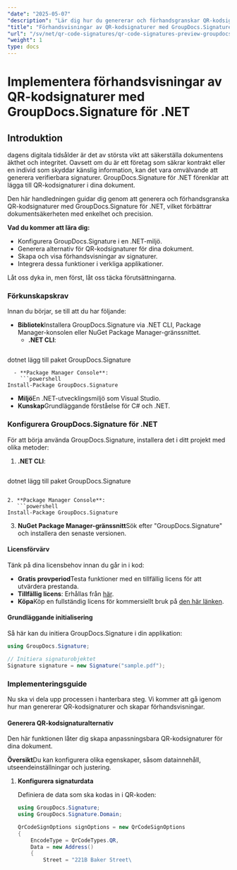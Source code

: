 ```yaml
---
"date": "2025-05-07"
"description": "Lär dig hur du genererar och förhandsgranskar QR-kodsignaturer i dina dokument med GroupDocs.Signature för .NET, vilket förbättrar säkerhet och autenticitet."
"title": "Förhandsvisningar av QR-kodsignaturer med GroupDocs.Signature för .NET – en omfattande guide"
"url": "/sv/net/qr-code-signatures/qr-code-signatures-preview-groupdocs-signature-net/"
"weight": 1
type: docs
---
```

# Implementera förhandsvisningar av QR-kodsignaturer med GroupDocs.Signature för .NET

## Introduktion

dagens digitala tidsålder är det av största vikt att säkerställa dokumentens äkthet och integritet. Oavsett om du är ett företag som säkrar kontrakt eller en individ som skyddar känslig information, kan det vara omvälvande att generera verifierbara signaturer. GroupDocs.Signature för .NET förenklar att lägga till QR-kodsignaturer i dina dokument.

Den här handledningen guidar dig genom att generera och förhandsgranska QR-kodsignaturer med GroupDocs.Signature för .NET, vilket förbättrar dokumentsäkerheten med enkelhet och precision.

**Vad du kommer att lära dig:**
- Konfigurera GroupDocs.Signature i en .NET-miljö.
- Generera alternativ för QR-kodsignaturer för dina dokument.
- Skapa och visa förhandsvisningar av signaturer.
- Integrera dessa funktioner i verkliga applikationer.

Låt oss dyka in, men först, låt oss täcka förutsättningarna.

### Förkunskapskrav

Innan du börjar, se till att du har följande:
- **Bibliotek**Installera GroupDocs.Signature via .NET CLI, Package Manager-konsolen eller NuGet Package Manager-gränssnittet.
  - **.NET CLI**:
    ```shell
dotnet lägg till paket GroupDocs.Signature
```
  - **Package Manager Console**:
    ```powershell
Install-Package GroupDocs.Signature
```
- **Miljö**En .NET-utvecklingsmiljö som Visual Studio.
- **Kunskap**Grundläggande förståelse för C# och .NET.

### Konfigurera GroupDocs.Signature för .NET

För att börja använda GroupDocs.Signature, installera det i ditt projekt med olika metoder:

1. **.NET CLI**:
   ```shell
dotnet lägg till paket GroupDocs.Signature
```

2. **Package Manager Console**:
   ```powershell
Install-Package GroupDocs.Signature
```

3. **NuGet Package Manager-gränssnitt**Sök efter "GroupDocs.Signature" och installera den senaste versionen.

#### Licensförvärv

Tänk på dina licensbehov innan du går in i kod:
- **Gratis provperiod**Testa funktioner med en tillfällig licens för att utvärdera prestanda.
- **Tillfällig licens**: Erhållas från [här](https://purchase.groupdocs.com/temporary-license/).
- **Köpa**Köp en fullständig licens för kommersiellt bruk på [den här länken](https://purchase.groupdocs.com/buy).

#### Grundläggande initialisering

Så här kan du initiera GroupDocs.Signature i din applikation:

```csharp
using GroupDocs.Signature;

// Initiera signaturobjektet
Signature signature = new Signature("sample.pdf");
```

### Implementeringsguide

Nu ska vi dela upp processen i hanterbara steg. Vi kommer att gå igenom hur man genererar QR-kodsignaturer och skapar förhandsvisningar.

#### Generera QR-kodsignaturalternativ

Den här funktionen låter dig skapa anpassningsbara QR-kodsignaturer för dina dokument.

**Översikt**Du kan konfigurera olika egenskaper, såsom datainnehåll, utseendeinställningar och justering.

1. **Konfigurera signaturdata**
   
   Definiera de data som ska kodas in i QR-koden:
   
   ```csharp
   using GroupDocs.Signature;
   using GroupDocs.Signature.Domain;

   QrCodeSignOptions signOptions = new QrCodeSignOptions
   {
       EncodeType = QrCodeTypes.QR,
       Data = new Address()
       {
           Street = "221B Baker Street\